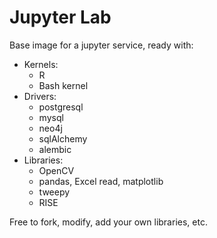 # Jupyter Lab

Base image for a jupyter service, ready with:

- Kernels:
  - R
  - Bash kernel
- Drivers:
  - postgresql
  - mysql
  - neo4j
  - sqlAlchemy
  - alembic
- Libraries:
  - OpenCV
  - pandas, Excel read, matplotlib
  - tweepy
  - RISE

Free to fork, modify, add your own libraries, etc.
